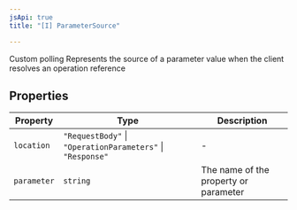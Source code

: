 ```yaml
---
jsApi: true
title: "[I] ParameterSource"

---
```

Custom polling
Represents the source of a parameter value when the client resolves an operation reference

## Properties

| Property | Type | Description |
| ------ | ------ | ------ |
| `location` | `"RequestBody"` \| `"OperationParameters"` \| `"Response"` | - |
| `parameter` | `string` | The name of the property or parameter |

